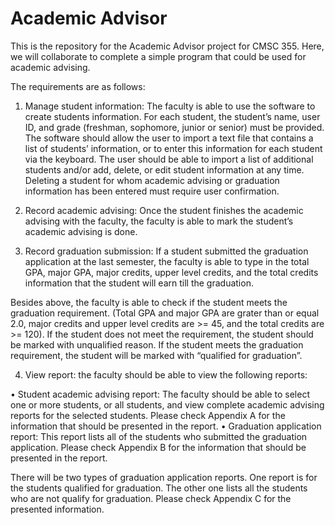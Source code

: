 Academic Advisor
=========

This is the repository for the Academic Advisor project for CMSC 355. Here, we will collaborate to complete a simple program that could be used for academic advising.

The requirements are as follows:

1. Manage student information: The faculty is able to use the software to create students information. For each student, the student’s name, user ID, and grade (freshman, sophomore, junior or senior) must be provided.  The software should allow the user to import a text file that contains a list of students’ information, or to enter this information for each student via the keyboard.  The user should be able to import a list of additional students and/or add, delete, or edit student information at any time.  Deleting a student for whom academic advising or graduation information has been entered must require user confirmation.

2. Record academic advising:  Once the student finishes the academic advising with the faculty, the faculty is able to mark the student’s academic advising is done. 

3. Record graduation submission: If a student submitted the graduation application at the last semester, the faculty is able to type in the total GPA, major GPA, major credits, upper level credits, and the total credits information that the student will earn till the graduation. 

Besides above, the faculty is able to check if the student meets the graduation requirement. (Total GPA and major GPA are grater than or equal 2.0, major credits and upper level credits are >= 45, and the total credits are >= 120). If the student does not meet the requirement, the student should be marked with unqualified reason. If the student meets the graduation requirement, the student will be marked with “qualified for graduation”.

4. View report: the faculty should be able to view the following reports:

•	Student academic advising report:  The faculty should be able to select one or more students, or all students, and view complete academic advising reports for the selected students.  Please check Appendix A for the information that should be presented in the report. 
•	Graduation application report:  This report lists all of the students who submitted the graduation application. Please check Appendix B for the information that should be presented in the report. 

There will be two types of graduation application reports. One report is for the students qualified for graduation. The other one lists all the students who are not qualify for graduation. Please check Appendix C for the presented information. 

